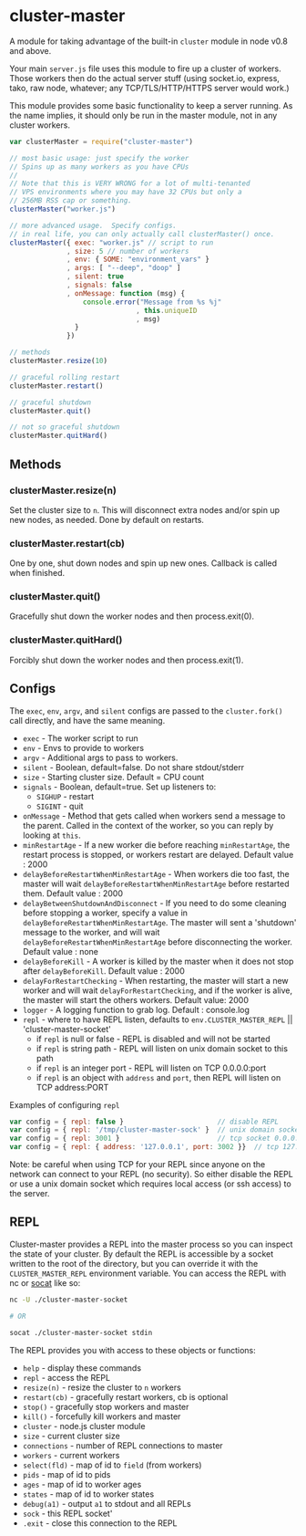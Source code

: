 # cluster-master

A module for taking advantage of the built-in `cluster` module in node
v0.8 and above.

Your main `server.js` file uses this module to fire up a cluster of
workers.  Those workers then do the actual server stuff (using socket.io,
express, tako, raw node, whatever; any TCP/TLS/HTTP/HTTPS server would
work.)

This module provides some basic functionality to keep a server running.
As the name implies, it should only be run in the master module, not in
any cluster workers.

```javascript
var clusterMaster = require("cluster-master")

// most basic usage: just specify the worker
// Spins up as many workers as you have CPUs
//
// Note that this is VERY WRONG for a lot of multi-tenanted
// VPS environments where you may have 32 CPUs but only a
// 256MB RSS cap or something.
clusterMaster("worker.js")

// more advanced usage.  Specify configs.
// in real life, you can only actually call clusterMaster() once.
clusterMaster({ exec: "worker.js" // script to run
              , size: 5 // number of workers
              , env: { SOME: "environment_vars" }
              , args: [ "--deep", "doop" ]
              , silent: true
              , signals: false
              , onMessage: function (msg) {
                  console.error("Message from %s %j"
                               , this.uniqueID
                               , msg)
                }
              })

// methods
clusterMaster.resize(10)

// graceful rolling restart
clusterMaster.restart()

// graceful shutdown
clusterMaster.quit()

// not so graceful shutdown
clusterMaster.quitHard()
```

## Methods

### clusterMaster.resize(n)

Set the cluster size to `n`.  This will disconnect extra nodes and/or
spin up new nodes, as needed.  Done by default on restarts.

### clusterMaster.restart(cb)

One by one, shut down nodes and spin up new ones.  Callback is called
when finished.

### clusterMaster.quit()

Gracefully shut down the worker nodes and then process.exit(0).

### clusterMaster.quitHard()

Forcibly shut down the worker nodes and then process.exit(1).

## Configs

The `exec`, `env`, `argv`, and `silent` configs are passed to the
`cluster.fork()` call directly, and have the same meaning.

* `exec` - The worker script to run
* `env` - Envs to provide to workers
* `argv` - Additional args to pass to workers.
* `silent` - Boolean, default=false.  Do not share stdout/stderr
* `size` - Starting cluster size.  Default = CPU count
* `signals` - Boolean, default=true.  Set up listeners to:
  * `SIGHUP` - restart
  * `SIGINT` - quit
* `onMessage` - Method that gets called when workers send a message to
  the parent.  Called in the context of the worker, so you can reply by
  looking at `this`.
* `minRestartAge` - If a new worker die before reaching `minRestartAge`, the restart process is stopped, or workers restart are delayed. Default value : 2000
* `delayBeforeRestartWhenMinRestartAge` - When workers die too fast, the master will wait `delayBeforeRestartWhenMinRestartAge` before restarted them. Default value : 2000
* `delayBetweenShutdownAndDisconnect` - If you need to do some cleaning before stopping a worker, specify a value in `delayBeforeRestartWhenMinRestartAge`. The master will sent a 'shutdown' message to the worker, and will wait `delayBeforeRestartWhenMinRestartAge` before disconnecting the worker. Default value : none
* `delayBeforeKill` - A worker is killed by the master when it does not stop after `delayBeforeKill`. Default value : 2000
* `delayForRestartChecking` - When restarting, the master will start a new worker and will wait `delayForRestartChecking`, and if the worker is alive, the master will start the others workers. Default value: 2000
* `logger` - A logging function to grab log. Default : console.log
* `repl` - where to have REPL listen, defaults to `env.CLUSTER_MASTER_REPL` || 'cluster-master-socket'
  * if `repl` is null or false - REPL is disabled and will not be started
  * if `repl` is string path - REPL will listen on unix domain socket to this path
  * if `repl` is an integer port - REPL will listen on TCP 0.0.0.0:port
  * if `repl` is an object with `address` and `port`, then REPL will listen on TCP address:PORT

Examples of configuring `repl`

```javascript
var config = { repl: false }                       // disable REPL
var config = { repl: '/tmp/cluster-master-sock' }  // unix domain socket
var config = { repl: 3001 }                        // tcp socket 0.0.0.0:3001
var config = { repl: { address: '127.0.0.1', port: 3002 }}  // tcp 127.0.0.1:3002
```

Note: be careful when using TCP for your REPL since anyone on the
network can connect to your REPL (no security). So either disable
the REPL or use a unix domain socket which requires local access
(or ssh access) to the server.

## REPL

Cluster-master provides a REPL into the master process so you can inspect
the state of your cluster. By default the REPL is accessible by a socket
written to the root of the directory, but you can override it with the
`CLUSTER_MASTER_REPL` environment variable. You can access the REPL with
nc or [socat](http://www.dest-unreach.org/socat/) like so:


```bash
nc -U ./cluster-master-socket

# OR

socat ./cluster-master-socket stdin
```

The REPL provides you with access to these objects or functions:

* `help`        - display these commands
* `repl`        - access the REPL
* `resize(n)`   - resize the cluster to `n` workers
* `restart(cb)` - gracefully restart workers, cb is optional
* `stop()`      - gracefully stop workers and master
* `kill()`      - forcefully kill workers and master
* `cluster`     - node.js cluster module
* `size`        - current cluster size
* `connections` - number of REPL connections to master
* `workers`     - current workers
* `select(fld)` - map of id to `field` (from workers)
* `pids`        - map of id to pids
* `ages`        - map of id to worker ages
* `states`      - map of id to worker states
* `debug(a1)`   - output `a1` to stdout and all REPLs
* `sock`        - this REPL socket'
* `.exit`       - close this connection to the REPL

